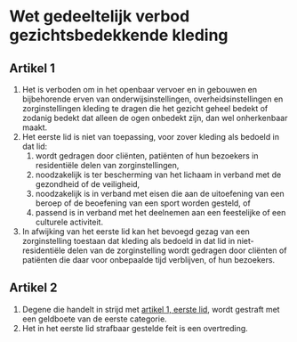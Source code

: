 # Wet gedeeltelijk verbod gezichtsbedekkende kleding
## Artikel 1
1. Het is verboden om in het openbaar vervoer en in gebouwen en bijbehorende erven van onderwijsinstellingen, overheidsinstellingen en zorginstellingen kleding te dragen die het gezicht geheel bedekt of zodanig bedekt dat alleen de ogen onbedekt zijn, dan wel onherkenbaar maakt.
2. Het eerste lid is niet van toepassing, voor zover kleding als bedoeld in dat lid:
    1. wordt gedragen door cliënten, patiënten of hun bezoekers in residentiële delen van zorginstellingen,
    2. noodzakelijk is ter bescherming van het lichaam in verband met de gezondheid of de veiligheid,
    3. noodzakelijk is in verband met eisen die aan de uitoefening van een beroep of de beoefening van een sport worden gesteld, of
    4. passend is in verband met het deelnemen aan een feestelijke of een culturele activiteit.
3. In afwijking van het eerste lid kan het bevoegd gezag van een zorginstelling toestaan dat kleding als bedoeld in dat lid in niet-residentiële delen van de zorginstelling wordt gedragen door cliënten of patiënten die daar voor onbepaalde tijd verblijven, of hun bezoekers.

## Artikel 2
1. Degene die handelt in strijd met [artikel 1, eerste lid](#artikel-1), wordt gestraft met een geldboete van de eerste categorie.
2. Het in het eerste lid strafbaar gestelde feit is een overtreding.